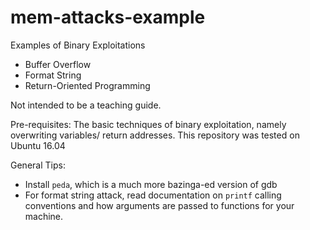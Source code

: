 # mem-attacks-example
Examples of Binary Exploitations

- Buffer Overflow
- Format String
- Return-Oriented Programming

Not intended to be a teaching guide. 

Pre-requisites:
The basic techniques of binary exploitation, namely overwriting variables/ return addresses.
This repository was tested on Ubuntu 16.04

General Tips:
- Install `peda`, which is a much more bazinga-ed version of gdb
- For format string attack, read documentation on `printf` calling conventions and how arguments are passed to functions for your machine.



